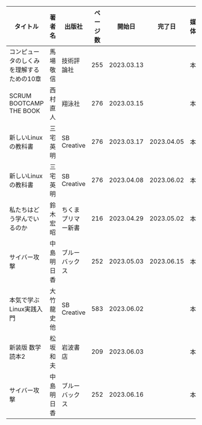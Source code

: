 | タイトル | 著者名 | 出版社 | ページ数 | 開始日 | 完了日 | 媒体 | 備考 |
| ---- | ---- | ---- | ---- | ---- | ---- | ---- | ---- |
| コンピュータのしくみを理解するための10章 | 馬場 敬信 | 技術評論社 | 255 | 2023.03.13 |  | 本 |  |
| SCRUM BOOTCAMP THE BOOK | 西村 直人 | 翔泳社 | 276 | 2023.03.15 |  | 本 |  |
| 新しいLinuxの教科書 | 三宅 英明 | SB Creative | 276 | 2023.03.17 | 2023.04.05 | 本 |  |
| 新しいLinuxの教科書 | 三宅 英明 | SB Creative | 276 | 2023.04.08 | 2023.06.02 | 本 |  |
| 私たちはどう学んでいるのか | 鈴木 宏昭 | ちくまプリマー新書 | 216 | 2023.04.29 | 2023.05.02 | 本 |  |
| サイバー攻撃 | 中島 明日香 | ブルーバックス | 252 | 2023.05.03 | 2023.06.15 | 本 |  |
| 本気で学ぶLinux実践入門 | 大竹 龍史 他 | SB Creative | 583 | 2023.06.02 |  | 本 |  |
| 新装版 数学読本2 | 松坂 和夫 | 岩波書店 | 209 | 2023.06.03 |  | 本 |  |
| サイバー攻撃 | 中島 明日香 | ブルーバックス | 252 | 2023.06.16 |  | 本 |  |